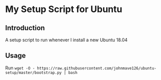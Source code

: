 # My Setup Script for Ubuntu

## Introduction
A setup script to run whenever I install a new Ubuntu 18.04

## Usage
Run `wget -O - https://raw.githubusercontent.com/johnmave126/ubuntu-setup/master/bootstrap.py | bash`